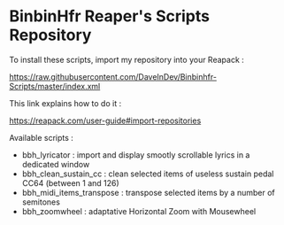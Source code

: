 # BinbinHfr Reaper's Scripts Repository

To install these scripts, import my repository into your Reapack :

https://raw.githubusercontent.com/DaveInDev/Binbinhfr-Scripts/master/index.xml

This link explains how to do it :

https://reapack.com/user-guide#import-repositories

Available scripts :
- bbh_lyricator : import and display smootly scrollable lyrics in a dedicated window
- bbh_clean_sustain_cc : clean selected items of useless sustain pedal CC64 (between 1 and 126)
- bbh_midi_items_transpose : transpose selected items by a number of semitones 
- bbh_zoomwheel : adaptative Horizontal Zoom with Mousewheel
